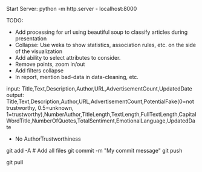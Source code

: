 Start Server: python -m http.server
    - localhost:8000


TODO:
- Add processing for url using beautiful soup to classify articles during presentation
- Collapse: Use weka to show statistics, association rules, etc. on the side of the visualization
- Add ability to select attributes to consider.
- Remove points, zoom in/out
- Add filters collapse
- In report, mention bad-data in data-cleaning, etc.


input: Title,Text,Description,Author,URL,AdvertisementCount,UpdatedDate
output: Title,Text,Description,Author,URL,AdvertisementCount,PotentialFake(0=not trustworthy, 0.5=unknown, 1=trustworthy),NumberAuthor,TitleLength,TextLength,FullTextLength,CapitalWordTitle,NumberOfQuotes,TotalSentiment,EmotionalLanguage,UpdatedDate
 - No AuthorTrustworthiness

git add -A # Add all files
git commit -m "My commit message"
git push

git pull